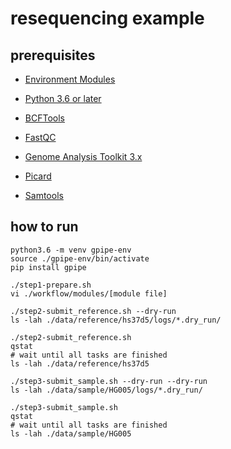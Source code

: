 # resequencing example

## prerequisites

  * [Environment Modules](http://modules.sourceforge.net/)
  * [Python 3.6 or later](https://www.python.org/)

  * [BCFTools](http://www.htslib.org/)
  * [FastQC](https://www.bioinformatics.babraham.ac.uk/projects/fastqc/)
  * [Genome Analysis Toolkit 3.x](https://software.broadinstitute.org/gatk/)
  * [Picard](https://broadinstitute.github.io/picard/)
  * [Samtools](http://www.htslib.org/)


## how to run

    python3.6 -m venv gpipe-env
    source ./gpipe-env/bin/activate
    pip install gpipe

    ./step1-prepare.sh
    vi ./workflow/modules/[module file]

    ./step2-submit_reference.sh --dry-run
    ls -lah ./data/reference/hs37d5/logs/*.dry_run/

    ./step2-submit_reference.sh
    qstat
    # wait until all tasks are finished
    ls -lah ./data/reference/hs37d5

    ./step3-submit_sample.sh --dry-run --dry-run
    ls -lah ./data/sample/HG005/logs/*.dry_run/

    ./step3-submit_sample.sh
    qstat
    # wait until all tasks are finished
    ls -lah ./data/sample/HG005
